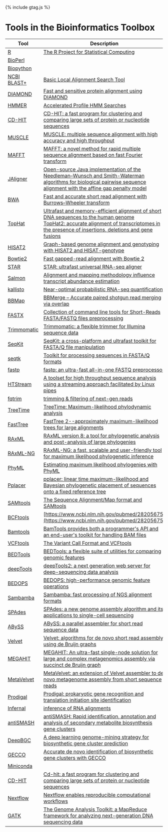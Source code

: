 {% include gtag.js %}

# Tools in the Bioinformatics Toolbox

| Tool | Description |
| ---- | ----------- |
| [R](https://cloud.r-project.org/) | [The R Project for Statistical Computing](https://www.r-project.org/) |
| [BioPerl](https://bioperl.org/) | |
| [Biopython](https://biopython.org/) | |
| [NCBI BLAST+](https://blast.ncbi.nlm.nih.gov/Blast.cgi?PAGE_TYPE=BlastDocs&DOC_TYPE=Download) | [Basic Local Alignment Search Tool](https://www.ncbi.nlm.nih.gov/pubmed/2231712) |
| [DIAMOND](http://diamondsearch.org) | [Fast and sensitive protein alignment using DIAMOND](https://www.ncbi.nlm.nih.gov/pubmed/25402007) |
| [HMMER](http://hmmer.org/) | [Accelerated Profile HMM Searches](https://www.ncbi.nlm.nih.gov/pubmed/22039361) |
| [CD-HIT](http://weizhongli-lab.org/cd-hit/)  | [CD-HIT: a fast program for clustering and comparing large sets of protein or nucleotide sequences](https://www.ncbi.nlm.nih.gov/pubmed/16731699)  |
| [MUSCLE](https://www.drive5.com/muscle/) | [MUSCLE: multiple sequence alignment with high accuracy and high throughput](https://www.ncbi.nlm.nih.gov/pubmed/15034147) |
| [MAFFT](https://mafft.cbrc.jp/alignment/software/) | [MAFFT: a novel method for rapid multiple sequence alignment based on fast Fourier transform](https://www.ncbi.nlm.nih.gov/pubmed/12136088) |
| [JAligner](https://github.com/ahmedmoustafa/JAligner) | [Open-source Java implementation of the Needleman–Wunsch and Smith-Waterman algorithms for biological pairwise sequence alignment with the affine gap penalty model](http://jaligner.sourceforge.net/) |
| [BWA](https://github.com/lh3/bwa) | [Fast and accurate short read alignment with Burrows–Wheeler transform](https://www.ncbi.nlm.nih.gov/pubmed/19451168) |
| [TopHat](https://ccb.jhu.edu/software/tophat/) | [Ultrafast and memory-efficient alignment of short DNA sequences to the human genome](https://www.ncbi.nlm.nih.gov/pubmed/19261174)<br>[TopHat2: accurate alignment of transcriptomes in the presence of insertions, deletions and gene fusions](https://www.ncbi.nlm.nih.gov/pubmed/23618408) |
| [HISAT2](http://daehwankimlab.github.io/hisat2/) | [Graph-based genome alignment and genotyping with HISAT2 and HISAT-genotype](https://www.ncbi.nlm.nih.gov/pubmed/31375807) |
| [Bowtie2](http://bowtie-bio.sourceforge.net/bowtie2/) | [Fast gapped-read alignment with Bowtie 2](https://www.ncbi.nlm.nih.gov/pubmed/22388286) |
| [STAR](https://github.com/alexdobin/STAR) | [STAR: ultrafast universal RNA-seq aligner](https://www.ncbi.nlm.nih.gov/pubmed/23104886) |
| [Salmon](https://combine-lab.github.io/salmon/) | [Alignment and mapping methodology influence transcript abundance estimation](https://doi.org/10.1101/657874) |
| [kallisto](https://pachterlab.github.io/kallisto/) | [Near-optimal probabilistic RNA-seq quantification](https://www.ncbi.nlm.nih.gov/pubmed/27043002) |
| [BBMap](https://sourceforge.net/projects/bbmap/) | [BBMerge – Accurate paired shotgun read merging via overlap](https://www.ncbi.nlm.nih.gov/pubmed/29073143) |
| [FASTX](https://github.com/agordon/fastx_toolkit) | [Collection of command line tools for Short-Reads FASTA/FASTQ files preprocessing](http://hannonlab.cshl.edu/fastx_toolkit/) |
| [Trimmomatic](https://github.com/timflutre/trimmomatic) | [Trimmomatic: a flexible trimmer for Illumina sequence data](https://www.ncbi.nlm.nih.gov/pubmed/24695404) |
| [SeqKit](https://bioinf.shenwei.me/seqkit/) | [SeqKit: a cross-platform and ultrafast toolkit for FASTA/Q file manipulation](https://www.ncbi.nlm.nih.gov/pubmed/27706213) |
| [seqtk](https://github.com/lh3/seqtk) | [Toolkit for processing sequences in FASTA/Q formats](https://github.com/lh3/seqtk) | 
| [fastp](https://github.com/OpenGene/fastp) | [fastp: an ultra-fast all-in-one FASTQ preprocessor](https://www.ncbi.nlm.nih.gov/pubmed/30423086) |
| [HTStream](https://github.com/ibest/HTStream.git) | [A toolset for high throughput sequence analysis using a streaming approach facilitated by Linux pipes](https://ibest.github.io/HTStream/) |
| [fqtrim](https://ccb.jhu.edu/software/fqtrim/) | [trimming & filtering of next-gen reads](https://ccb.jhu.edu/software/fqtrim/)  |
| [TreeTime](https://github.com/neherlab/treetime) | [TreeTime: Maximum-likelihood phylodynamic analysis](https://www.ncbi.nlm.nih.gov/pubmed/29340210) |
| [FastTree](http://www.microbesonline.org/fasttree/) | [FastTree 2--approximately maximum-likelihood trees for large alignments](https://www.ncbi.nlm.nih.gov/pubmed/20224823) |
| [RAxML](https://github.com/stamatak/standard-RAxML.git) | [RAxML version 8: a tool for phylogenetic analysis and post-analysis of large phylogenies](https://www.ncbi.nlm.nih.gov/pubmed/24451623) |
| [RAxML-NG](https://github.com/amkozlov/raxml-ng) | [RAxML-NG: a fast, scalable and user-friendly tool for maximum likelihood phylogenetic inference](https://www.ncbi.nlm.nih.gov/pubmed/31070718) | 
| [PhyML](https://github.com/stephaneguindon/phyml.git) | [Estimating maximum likelihood phylogenies with PhyML](https://www.ncbi.nlm.nih.gov/pubmed/19378142) |
| [Pplacer](https://matsen.fhcrc.org/pplacer/) | [pplacer: linear time maximum-likelihood and Bayesian phylogenetic placement of sequences onto a fixed reference tree](https://www.ncbi.nlm.nih.gov/pubmed/21034504) |
| [SAMtools](https://github.com/samtools/samtools) | [The Sequence Alignment/Map format and SAMtools](https://www.ncbi.nlm.nih.gov/pubmed/19505943) |
| [BCFtools](https://github.com/samtools/bcftools) | [https://www.ncbi.nlm.nih.gov/pubmed/28205675](https://www.ncbi.nlm.nih.gov/pubmed/28205675) |
| [Bamtools](https://github.com/pezmaster31/bamtools) | [BamTools provides both a programmer's API and an end-user's toolkit for handling BAM files](https://github.com/pezmaster31/bamtools/wiki) |
| [VCFtools](https://github.com/vcftools/vcftools) | [The Variant Call Format and VCFtools](https://www.ncbi.nlm.nih.gov/pubmed/21653522) |
| [BEDTools](https://github.com/arq5x/bedtools2) | [BEDTools: a flexible suite of utilities for comparing genomic features](https://www.ncbi.nlm.nih.gov/pubmed/20110278) |
| [deepTools](https://github.com/deeptools/deepTools) | [deepTools2: a next generation web server for deep-sequencing data analysis](https://www.ncbi.nlm.nih.gov/pubmed/27079975) |
| [BEDOPS](https://github.com/bedops/bedops) |  [BEDOPS: high-performance genomic feature operations](https://www.ncbi.nlm.nih.gov/pubmed/22576172) |
| [Sambamba](https://github.com/biod/sambamba) | [Sambamba: fast processing of NGS alignment formats](https://www.ncbi.nlm.nih.gov/pubmed/25697820) | 
| [SPAdes](https://github.com/ablab/spades) | [SPAdes: a new genome assembly algorithm and its applications to single-cell sequencing](https://www.ncbi.nlm.nih.gov/pubmed/22506599) |
| [ABySS](https://github.com/bcgsc/abyss) | [ABySS: a parallel assembler for short read sequence data](https://www.ncbi.nlm.nih.gov/pubmed/19251739) |
| [Velvet](https://github.com/dzerbino/velvet) | [Velvet: algorithms for de novo short read assembly using de Bruijn graphs](https://www.ncbi.nlm.nih.gov/pubmed/18349386) |
| [MEGAHIT](https://github.com/voutcn/megahit) | [MEGAHIT: An ultra-fast single-node solution for large and complex metagenomics assembly via succinct de Bruijn graph](https://www.ncbi.nlm.nih.gov/pubmed/25609793) |
| [MetaVelvet](http://metavelvet.dna.bio.keio.ac.jp/) | [MetaVelvet: an extension of Velvet assembler to de novo metagenome assembly from short sequence reads](https://www.ncbi.nlm.nih.gov/pubmed/22821567) |
| [Prodigal](https://github.com/hyattpd/Prodigal) | [Prodigal: prokaryotic gene recognition and translation initiation site identification](https://www.ncbi.nlm.nih.gov/pubmed/20211023) |
| [Infernal](http://eddylab.org/infernal/) | [inference of RNA alignments](https://www.ncbi.nlm.nih.gov/pubmed/24008419) |
| [antiSMASH](https://antismash.secondarymetabolites.org/) | [antiSMASH: Rapid identification, annotation and analysis of secondary metabolite biosynthesis gene clusters](https://pubmed.ncbi.nlm.nih.gov/21672958/) |
| [DeepBGC](https://github.com/Merck/deepbgc) | [A deep learning genome-mining strategy for biosynthetic gene cluster prediction](https://www.ncbi.nlm.nih.gov/pubmed/31400112) |
| [GECCO](https://gecco.embl.de/) | [Accurate de novo identification of biosynthetic gene clusters with GECCO](https://doi.org/10.1101/2021.05.03.442509) |
| [Miniconda](https://docs.conda.io/en/latest/) | |
| [CD-HIT](https://github.com/weizhongli/cdhit) | [Cd-hit: a fast program for clustering and comparing large sets of protein or nucleotide sequences](https://www.ncbi.nlm.nih.gov/pubmed/16731699) |
| [Nextflow](https://www.nextflow.io/) | [Nextflow enables reproducible computational workflows](https://pubmed.ncbi.nlm.nih.gov/28398311/) |
| [GATK](https://gatk.broadinstitute.org/hc/en-us) | [The Genome Analysis Toolkit: a MapReduce framework for analyzing next-generation DNA sequencing data](https://pubmed.ncbi.nlm.nih.gov/20644199/) |
